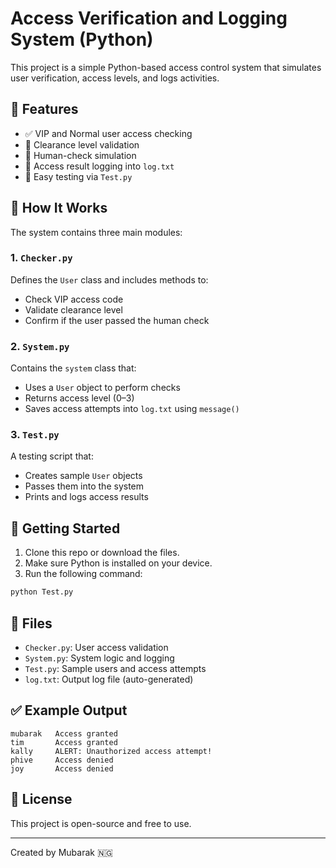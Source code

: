 # Access Verification and Logging System (Python)

This project is a simple Python-based access control system that simulates user verification, access levels, and logs activities.

## 📌 Features

- ✅ VIP and Normal user access checking
- 🔐 Clearance level validation
- 🤖 Human-check simulation
- 📄 Access result logging into `log.txt`
- 🧪 Easy testing via `Test.py`

## 🧠 How It Works

The system contains three main modules:

### 1. `Checker.py`
Defines the `User` class and includes methods to:
- Check VIP access code
- Validate clearance level
- Confirm if the user passed the human check

### 2. `System.py`
Contains the `system` class that:
- Uses a `User` object to perform checks
- Returns access level (0–3)
- Saves access attempts into `log.txt` using `message()`

### 3. `Test.py`
A testing script that:
- Creates sample `User` objects
- Passes them into the system
- Prints and logs access results

## 🚀 Getting Started

1. Clone this repo or download the files.
2. Make sure Python is installed on your device.
3. Run the following command:

```bash
python Test.py
```

## 📁 Files

- `Checker.py`: User access validation
- `System.py`: System logic and logging
- `Test.py`: Sample users and access attempts
- `log.txt`: Output log file (auto-generated)

## ✅ Example Output

```
mubarak   Access granted
tim       Access granted
kally     ALERT: Unauthorized access attempt!
phive     Access denied
joy       Access denied
```

## 📜 License

This project is open-source and free to use.

---

Created by Mubarak 🇳🇬
